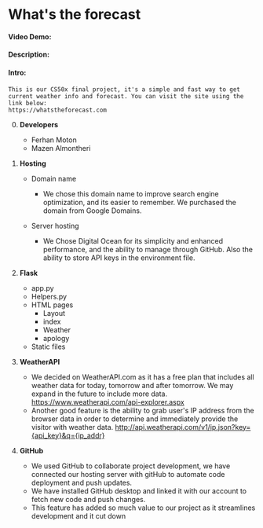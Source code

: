 # What's the forecast
#### Video Demo:  <URL HERE>
#### Description:
#### Intro:
    This is our CS50x final project, it's a simple and fast way to get current weather info and forecast. You can visit the site using the link below: 
    https://whatstheforecast.com

0. **Developers**
    -   Ferhan Moton
    -   Mazen Almontheri
1. **Hosting**
   - Domain name
        -   We chose this domain name to improve search engine optimization, and its easier to remember. We purchased the domain from Google Domains.

   - Server hosting
        -   We Chose Digital Ocean for its simplicity and enhanced performance, and the ability to manage through GitHub. Also the ability to store API keys in the environment file.

2.  **Flask**
    - app.py
    - Helpers.py
    - HTML pages
        - Layout
        - index
        - Weather
        - apology
    - Static files
3. **WeatherAPI**
    -   We decided on WeatherAPI.com as it has a free plan that includes all weather data for today, tomorrow and after tomorrow. We may expand in the future to include more data.
    https://www.weatherapi.com/api-explorer.aspx
   -    Another good feature is the ability to grab user's IP address from the browser data in order to determine and immediately provide the visitor with weather data.
    http://api.weatherapi.com/v1/ip.json?key={api_key}&q={ip_addr}
    
4. **GitHub**
    -   We used GitHub to collaborate project development, we have connected our hosting server with gitHub to automate code deployment and push updates.
    -   We have installed GitHub desktop and linked it with our account to fetch new code and push changes.
    -   This feature has added so much value to our project as it streamlines development and it cut down 

